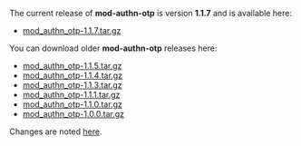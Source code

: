The current release of **mod-authn-otp** is version **1.1.7** and is available here:

  * [mod\_authn\_otp-1.1.7.tar.gz](https://s3.amazonaws.com/archie-public/mod-authn-otp/mod_authn_otp-1.1.7.tar.gz)

You can download older **mod-authn-otp** releases here:

  * [mod\_authn\_otp-1.1.5.tar.gz](https://github.com/archiecobbs/mod-authn-otp/archive/1.1.5.tar.gz)
  * [mod\_authn\_otp-1.1.4.tar.gz](https://github.com/archiecobbs/mod-authn-otp/archive/1.1.4.tar.gz)
  * [mod\_authn\_otp-1.1.3.tar.gz](https://github.com/archiecobbs/mod-authn-otp/archive/1.1.3.tar.gz)
  * [mod\_authn\_otp-1.1.1.tar.gz](https://github.com/archiecobbs/mod-authn-otp/archive/1.1.3.tar.gz)
  * [mod\_authn\_otp-1.1.0.tar.gz](https://github.com/archiecobbs/mod-authn-otp/archive/1.1.0.tar.gz)
  * [mod\_authn\_otp-1.0.0.tar.gz](https://github.com/archiecobbs/mod-authn-otp/archive/1.0.0.tar.gz)

Changes are noted [here](https://github.com/archiecobbs/mod-authn-otp/blob/master/CHANGES).
